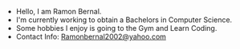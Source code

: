 * Hello, I am Ramon Bernal. 
* I'm currently working to obtain a Bachelors in Computer Science. 
* Some hobbies I enjoy is going to the Gym and Learn Coding.
* Contact Info: Ramonbernal2002@yahoo.com
